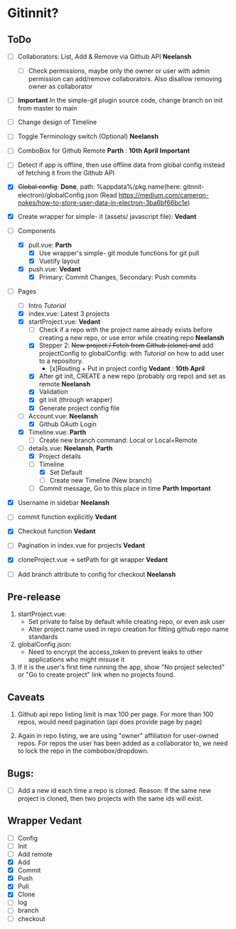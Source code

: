 # Gitinnit?

## ToDo

- [ ] Collaborators: List, Add & Remove via Github API **Neelansh**

  - [ ] Check permissions, maybe only the owner or user with admin permission can add/remove collaborators. Also disallow removing owner as collaborator

- [ ] **Important** In the simple-git plugin source code, change branch on init from master to main
- [ ] Change design of Timeline
- [ ] Toggle Terminology switch (Optional) **Neelansh**
- [ ] ComboBox for Github Remote **Parth** : **10th April** **Important**
- [ ] Detect if app is offline, then use offline data from global config instead of fetching it from the Github API
- [x] ~~Global config~~: **Done**, path: %appdata%/pkg.name(here: gitnnit-electron)/globalConfig.json (Read https://medium.com/cameron-nokes/how-to-store-user-data-in-electron-3ba6bf66bc1e)

- [x] Create wrapper for simple- it (assets/ javascript file): **Vedant**
- [ ] Components
  - [x] pull.vue: **Parth**
    - [x] Use wrapper's simple- git module functions for git pull
    - [x] Vuetify layout
  - [x] push.vue: **Vedant**
    - [x] Primary: Commit Changes, Secondary: Push commits
- [ ] Pages

  - [ ] Intro _Tutorial_
  - [x] index.vue: Latest 3 projects
  - [x] startProject.vue: **Vedant**
    - [ ] Check if a repo with the project name already exists before creating a new repo, or use error while creating repo **Neelansh**
    - [x] Stepper 2: ~~New project / Fetch from Github (clone) and~~ add projectConfig to globalConfig: with _Tutorial_ on how to add user to a repository.
      - [x]Routing + Put in project config **Vedant** : **10th April**
    - [x] After git init, CREATE a new repo (probably org repo) and set as remote **Neelansh**
    - [x] Validation
    - [x] git init (through wrapper)
    - [x] Generate project config file
  - [ ] Account.vue: **Neelansh**
    - [x] Github OAuth Login
  - [x] Timeline.vue: **Parth**
    - [ ] Create new branch command: Local or Local+Remote
  - [ ] details.vue: **Neelansh**, **Parth**
    - [x] Project details
    - [ ] Timeline
      - [x] Set Default
      - [ ] Create new Timeline (New branch)
    - [ ] Commit message, Go to this place in time **Parth** **Important**

- [x] Username in sidebar **Neelansh**
- [ ] commit function explicitly **Vedant**
- [x] Checkout function **Vedant**
- [ ] Pagination in index.vue for projects **Vedant**
- [x] cloneProject.vue -> setPath for git wrapper **Vedant**
- [ ] Add branch attribute to config for checkout **Neelansh**

## Pre-release

1. startProject.vue:
   - Set private to false by default while creating repo, or even ask user
   - Alter project name used in repo creation for fitting github repo name standards
2. globalConfig.json:
   - Need to encrypt the access_token to prevent leaks to other applications who might misuse it
3. If it is the user's first time running the app, show "No project selected" or "Go to create project" link when no projects found.

## Caveats

1. Github api repo listing limit is max 100 per page. For more than 100 repos, would need pagination (api does provide page by page)

2. Again in repo listing, we are using "owner" affiliation for user-owned repos. For repos the user has been added as a collaborator to, we need to lock the repo in the combobox/dropdown.

## Bugs:

- [ ] Add a new id each time a repo is cloned. Reason: If the same new project is cloned, then two projects with the same ids will exist.

## Wrapper **Vedant**

- [ ] Config
- [ ] Init
- [ ] Add remote
- [x] Add
- [x] Commit
- [x] Push
- [x] Pull
- [x] Clone
- [ ] log
- [ ] branch
- [ ] checkout
